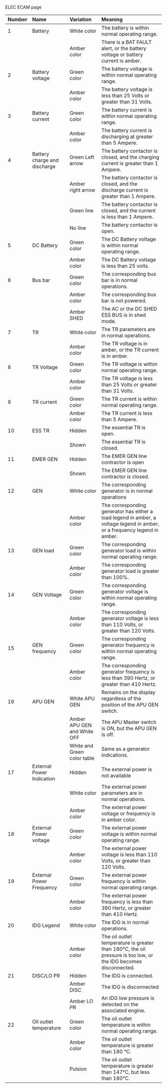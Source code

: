 ﻿ELEC ECAM page



|Number|Name|Variation|Meaning|
| :- | :- | :- | :- |
|1|Battery |White color|The battery is within normal operating range.|
|||Amber color|There is a BAT FAULT alert, or the battery voltage or battery current is amber.|
|2|Battery voltage|Green color|The battery voltage is within normal operating range.|
|||Amber color|The battery voltage is less than 25 Volts or greater than 31 Volts.|
|3|Battery current|Green color|The battery current is within normal operating range.|
|||Amber color|The battery current is discharging at greater than 5 Ampere.|
|4|Battery charge and discharge|Green Left arrow|The battery contactor is closed, and the charging current is greater than 1 Ampere.|
|||Amber right arrow|The battery contactor is closed, and the discharge current is greater than 1 Ampere.|
|||Green line|The battery contactor is closed, and the current is less than 1 Ampere.|
|||No line|The battery contactor is open.|
|5|DC Battery |Green color|The DC Battery voltage is within normal operating range.|
|||Amber color|The DC Battery voltage is less than 25 volts.|
|6|Bus bar |Green color|The corresponding bus bar is in normal operations.|
|||Amber color|The corresponding bus bar is not powered.|
|||Amber SHED|The AC or the DC SHED ESS BUS is in shed mode.|
|7|TR |White color|The TR parameters are in normal operations.|
|||Amber color|The TR voltage is in amber, or the TR current is in amber.|
|8|TR Voltage|Green color|The TR voltage is within normal operating range.|
|||Amber color|The TR voltage is less than 25 Volts or greater than 31 Volts.|
|9|TR current|Green color|The TR current is within normal operating range.|
|||Amber color|The TR current is less than 5 Ampere.|
|10|ESS TR |Hidden|The essential TR is open.|
|||Shown|The essential TR is closed.|
|11|EMER GEN |Hidden |The EMER GEN line contractor is open|
|||Shown|The EMER GEN line contractor is closed.|
|12|GEN |White color|The corresponding generator is in normal operations|
|||Amber color|The corresponding generator has either a load legend in amber, a voltage legend in amber, or a frequency legend in amber.|
|13|GEN load|Green color|The corresponding generator load is within normal operating range.|
|||Amber color|The corresponding generator load is greater than 100%.|
|14|GEN Voltage|Green color|The corresponding generator voltage is within normal operating range.|
|||Amber color|The corresponding generator voltage is less than 110 Volts, or greater than 120 Volts.|
|15|GEN frequency |Green color|The corresponding generator frequency is within normal operating range.|
|||Amber color|The corresponding generator frequency is less than 390 Hertz, or greater than 410 Hertz.|
|16|APU GEN|White APU GEN|Remains on the display regardless of the position of the APU GEN switch.|
|||Amber APU GEN and White OFF|The APU Master switch is ON, but the APU GEN is off.|
|||White and Green color table|Same as a generator indications.|
|17|External Power Indication|Hidden|The external power is not available|
|||White color|The external power parameters are in normal operations.|
|||Amber color|The external power voltage or frequency is in amber color.|
|18|External Power voltage|Green color|The external power voltage is within normal operating range.|
|||Amber color|The external power voltage is less than 110 Volts, or greater than 120 Volts.|
|19|External Power Frequency|Green color|The external power frequency is within normal operating range.|
|||Amber color|The external power frequency is less than 390 Hertz, or greater than 410 Hertz.|
|20|IDG Legend|White color|The IDG is in normal operations.|
|||Amber color|The oil outlet temperature is greater than 180°C, the oil pressure is too low, or the IDG becomes disconnected.|
|21|DISC/LO PR|Hidden|The IDG is connected.|
|||Amber DISC|The IDG is disconnected|
|||Amber LO PR|An IDG low pressure is detected on the associated engine.|
|22|Oil outlet temperature|Green color|The oil outlet temperature is within normal operating range.|
|||Amber color|The oil outlet temperature is greater than 180 °C.|
|||Pulsion|The oil outlet temperature is greater than 147°C, but less than 180°C.|

